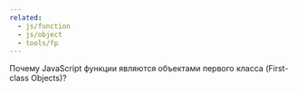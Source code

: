 ```yaml
---
related:
  - js/function
  - js/object
  - tools/fp
---
```


Почему JavaScript функции являются объектами первого класса (First-class Objects)?

